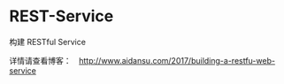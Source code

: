 # REST-Service

构建 RESTful Service

详情请查看博客：　http://www.aidansu.com/2017/building-a-restfu-web-service
